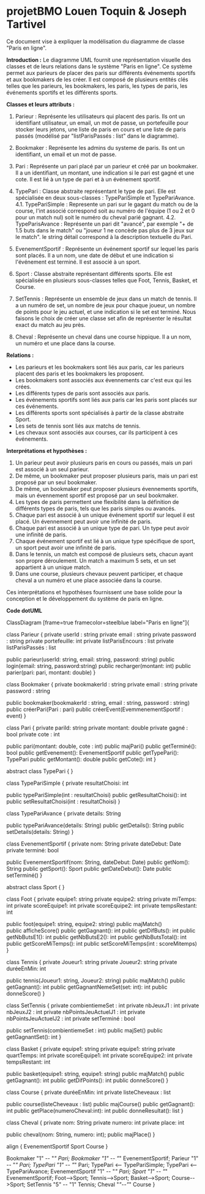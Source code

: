# projetBMO Louen Toquin & Joseph Tartivel

Ce document vise à expliquer la modélisation du diagramme de classe "Paris en ligne".

**Introduction :**
Le diagramme UML fournit une représentation visuelle des classes et de leurs relations dans le système "Paris en ligne". Ce système permet aux parieurs de placer des paris sur différents événements sportifs et aux bookmakers de les créer. Il est composé de plusieurs entités clés telles que les parieurs, les bookmakers, les paris, les types de paris, les événements sportifs et les différents sports.

**Classes et leurs attributs :**
1. Parieur : Représente les utilisateurs qui placent des paris. Ils ont un identifiant utilisateur, un email, un mot de passe, un portefeuille pour stocker leurs jetons, une liste de paris en cours et une liste de paris passés (modélisé par "listParisPassés : list" dans le diagramme).
   
2. Bookmaker : Représente les admins du systeme de paris. Ils ont un identifiant, un email et un mot de passe.

3. Pari : Représente un pari placé par un parieur et créé par un bookmaker. Il a un identifiant, un montant, une indication si le pari est gagné et une cote. Il est lié à un type de pari et à un événement sportif.

4. TypePari : Classe abstraite représentant le type de pari. Elle est spécialisée en deux sous-classes : TypePariSimple et TypePariAvance.
    4.1. TypePariSimple : Represente un pari sur le gagant du match ou de la course, l'int associé correspond soit au numéro de l'équipe (1 ou 2 et 0 pour un match nul) soit le numéro du cheval parié gagnant.
    4.2. TypeParisAvance : Représente  un pari dit "avancé", par exemple "+ de 1.5 buts dans le match" ou "joueur 1 ne concède pas plus de 3 jeux sur le match". le string détail correspond à la description textuelle du Pari.

5. EvenementSportif : Représente un événement sportif sur lequel les paris sont placés. Il a un nom, une date de début et une indication si l'événement est terminé. Il est associé à un sport.

6. Sport : Classe abstraite représentant différents sports. Elle est spécialisée en plusieurs sous-classes telles que Foot, Tennis, Basket, et Course.

7. SetTennis : Représente un ensemble de jeux dans un match de tennis. Il a un numéro de set, un nombre de jeux pour chaque joueur, un nombre de points pour le jeu actuel, et une indication si le set est terminé. Nous faisons le choix de créer une classe set afin de représenter le résultat exact du match au jeu près.

8. Cheval : Représente un cheval dans une course hippique. Il a un nom, un numéro et une place dans la course.

**Relations :**
- Les parieurs et les bookmakers sont liés aux paris, car les parieurs placent des paris et les bookmakers les proposent.
- Les bookmakers sont associés aux évennements car c'est eux qui les crées.
- Les différents types de paris sont associés aux paris.
- Les événements sportifs sont liés aux paris car les paris sont placés sur ces événements.
- Les différents sports sont spécialisés à partir de la classe abstraite Sport.
- Les sets de tennis sont liés aux matchs de tennis.
- Les chevaux sont associés aux courses, car ils participent à ces événements.

**Interprétations et hypothèses :**
1. Un parieur peut avoir plusieurs paris en cours ou passés, mais un pari est associé à un seul parieur.
2. De même, un bookmaker peut proposer plusieurs paris, mais un pari est proposé par un seul bookmaker.
3. De même, un bookmaker peut proposer plusieurs évennements sportifs, mais un évennement sportif est proposé par un seul bookmaker.
4. Les types de paris permettent une flexibilité dans la définition de différents types de paris, tels que les paris simples ou avancés.
5. Chaque pari est associé à un unique événement sportif sur lequel il est placé. Un évennement peut avoir une infinité de paris.
6. Chaque pari est associé à un unique type de pari. Un type peut avoir une infinité de paris.
7. Chaque événement sportif est lié à un unique type spécifique de sport, un sport peut avoir une infinité de paris.
8. Dans le tennis, un match est composé de plusieurs sets, chacun ayant son propre déroulement. Un match a maximum 5 sets, et un set appartient à un unique match.
9. Dans une course, plusieurs chevaux peuvent participer, et chaque cheval a un numéro et une place associée dans la course.

Ces interprétations et hypothèses fournissent une base solide pour la conception et le développement du système de paris en ligne.


**Code dotUML**

ClassDiagram [frame=true framecolor=steelblue label="Paris en ligne"]{
  
class Parieur {
  private userId : string
  private email : string
  private password : string
  private portefeuille: int
  private listParisEncours : list
  private listParisPassés : list
  
  public parieur(userId: string, email: string, password: string)
  public login(email: string, password:string)
  public recharger(montant: int)
  public parier(pari: pari, montant: double)
}

class Bookmaker {
  private bookmakerId : string
  private email : string
  private password : string
  
  public bookmaker(bookmakerId : string, email : string, password : string)
  public créerPari(Pari : pari)
  public créerEvent(EvemmenementSportif : event)
}
  
class Pari {
  private pariId: string
  private montant: double
  private gagné : bool
  private cote : int
  
  public pari(montant: double, cote : int)
  public majPari()
  public getTerminé(): bool
  public getEvenement(): EvenementSportif
  public getTypePari(): TypePari
  public getMontant(): double
  public getCote(): int
}

abstract class TypePari {
}

class TypePariSimple {
  private resultatChoisi: int
  
  public typePariSimple(int : resultatChoisi)
  public getResultatChoisi(): int
  public setResultatChoisi(int : resultatChoisi)
}

class TypePariAvance {
  private details: String
  
  public typePariAvance(details: String)
  public getDetails(): String
  public setDetails(details: String)
}
  
class EvenementSportif {
  private nom: String
  private dateDebut: Date
  private terminé: bool
  
  public EvenementSportif(nom: String, dateDebut: Date)
  public getNom(): String
  public getSport(): Sport
  public getDateDebut(): Date
  public setTerminé()
}

abstract class Sport {
}
  
class Foot {
	private equipe1: string
  private equipe2: string
  private miTemps: int
  private scoreEquipe1: int
  private scoreEquipe2: int
  private tempsRestant: int
  
  public foot(equipe1: string, equipe2: string)
  public majMatch()  
  public afficheScore()
  public getGagnant(): int 
  public getDifButs(): int
  public getNbButsE1(): int
  public getNbButsE2(): int
  public getNbButsTotal(): int
  public getScoreMiTemps(): int
  public setScoreMiTemps(int : scoreMitemps)
}
  
class Tennis {
	private Joueur1: string
  private Joueur2: string
  private duréeEnMin: int
  
  public tennis(Joueur1: string, Joueur2: string)
  public majMatch()
  public getGagnant(): int
  public getGagnantNemeSet(set: int): int
  public donneScore()
}
  
class SetTennis {
  private combientiemeSet : int
  private nbJeuxJ1 : int
  private nbJeuxJ2 : int
  private nbPointsJeuActuelJ1 : int
  private nbPointsJeuActuelJ2 : int
  private setTerminé : bool
  
  public setTennis(combientiemeSet : int)
  public majSet()
  public getGagnantSet(): int
}
  
class Basket {
	private equipe1: string
  private equipe1: string
  private quartTemps: int
  private scoreEquipe1: int
  private scoreEquipe2: int
  private tempsRestant: int
  
  public basket(equipe1: string, equipe1: string)
	public majMatch()
  public getGagnant(): int
  public getDifPoints(): int
  public donneScore()
}
  
class Course {
  private duréeEnMin: int
  private listeCheveaux : list
  
  public course(listeCheveaux : list)
	public majCourse()
  public getGagnant(): int
  public getPlace(numeroCheval:int): int
  public donneResultat(): list
}
  
class Cheval {
  private nom: String
  private numero: int
  private place: int
  
  public cheval(nom: String, numero: int);
  public majPlace()
}

align {
	EvenementSportif
  Sport
  Course
}

Bookmaker "1" -- "*" Pari;
Bookmaker "1" -- "*" EvenementSportif;
Parieur "1" -- "*" Pari;
TypePari "1" -- "*" Pari;
TypePari <-- TypePariSimple;
TypePari <-- TypePariAvance;
EvenementSportif "1" -- "*" Pari;
Sport "1" -- "*" EvenementSportif;
Foot-->Sport;
Tennis-->Sport;
Basket-->Sport;
Course-->Sport;
SetTennis "5" -- "1" Tennis;
Cheval "*"--"*" Course
}